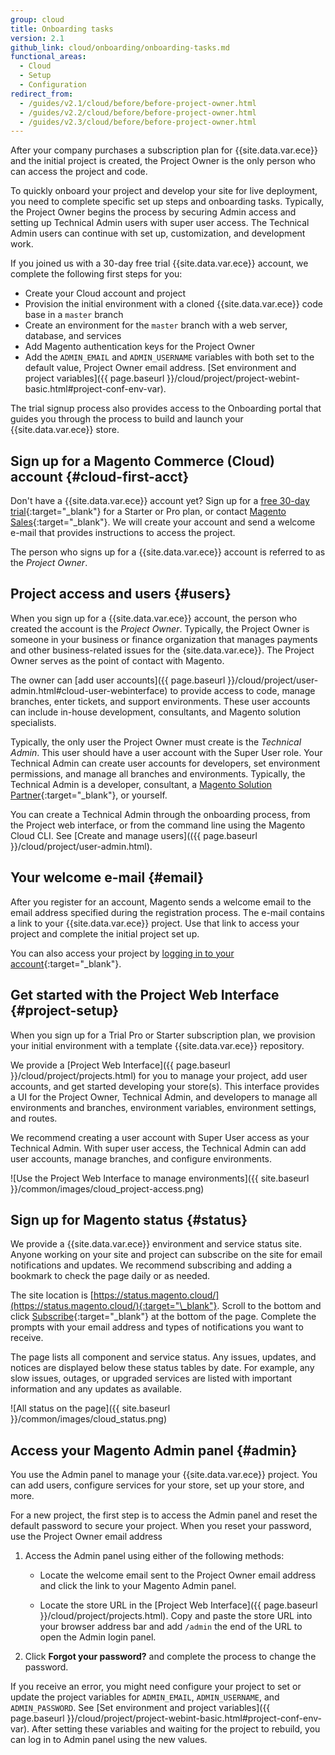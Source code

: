 ```yaml
---
group: cloud
title: Onboarding tasks
version: 2.1
github_link: cloud/onboarding/onboarding-tasks.md
functional_areas:
  - Cloud
  - Setup
  - Configuration
redirect_from:
  - /guides/v2.1/cloud/before/before-project-owner.html
  - /guides/v2.2/cloud/before/before-project-owner.html
  - /guides/v2.3/cloud/before/before-project-owner.html
---
```


After your company purchases a subscription plan for {{site.data.var.ece}} and the initial project is created,
the Project Owner is the only person who can access the project and code.

To quickly onboard your project and develop your site for live deployment, you need to complete specific
set up steps and onboarding tasks. Typically, the Project Owner begins the process by securing Admin access and
setting up Technical Admin users with super user access. The Technical Admin users can continue with set up,
customization, and development work.


<div class="bs-callout bs-callout-info" id="info" markdown="1">
If you joined us with a 30-day free trial {{site.data.var.ece}} account, we complete the following first steps
for you:

-   Create your Cloud account and project
-   Provision the initial environment with a cloned {{site.data.var.ece}} code base in a `master` branch
-   Create an environment for the `master` branch with a web server, database, and services
-   Add Magento authentication keys for the Project Owner
-   Add the `ADMIN_EMAIL` and `ADMIN_USERNAME` variables with both set to the
    default value, Project Owner email address. [Set environment and project variables]({{ page.baseurl }}/cloud/project/project-webint-basic.html#project-conf-env-var).
</div>
 
The trial signup process also provides access to the Onboarding portal that guides you through the
process to build and launch your {{site.data.var.ece}} store.


## Sign up for a Magento Commerce (Cloud) account {#cloud-first-acct}
Don't have a {{site.data.var.ece}} account yet? Sign up for a [free 30-day trial](https://magento.com/trial){:target="_blank"}
for a Starter or Pro plan, or contact [Magento Sales](https://magento.com/explore/contact-sales){:target="_blank"}.
We will create your account and send a welcome e-mail that provides instructions to access the project.

The person who signs up for a {{site.data.var.ece}} account is referred to as the _Project Owner_.

## Project access and users {#users}

When you sign up for a {{site.data.var.ece}} account, the person who created the account
is the _Project Owner_. Typically, the Project Owner is someone in your business or
finance organization that manages payments and other business-related issues for the 
{site.data.var.ece}}. The Project Owner serves as the point of contact with Magento.

The owner can [add user accounts]({{ page.baseurl }}/cloud/project/user-admin.html#cloud-user-webinterface)
to provide access to code, manage branches, enter tickets, and support environments. These user accounts
can include in-house development, consultants, and Magento solution specialists.

Typically, the only user the Project Owner must create is the _Technical Admin_.
This user should have a user account with the Super User role.
Your Technical Admin can create user accounts for developers, set
environment permissions, and manage all branches and environments. Typically, the Technical Admin is a developer,
consultant, a [Magento Solution Partner](https://magento.com/find-a-partner){:target="\_blank"}, or yourself.

You can create a Technical Admin through the onboarding process, from
the Project web interface, or from the command line using the Magento Cloud CLI.
See [Create and manage users](({{ page.baseurl }}/cloud/project/user-admin.html).


## Your welcome e-mail {#email}
After you register for an account, Magento sends a welcome email to the email address
specified during the registration process. The e-mail contains a link to your {{site.data.var.ece}} project.
Use that link to access your project and complete the initial project set up.

You can also access your project by [logging in to your account](https://accounts.magento.cloud){:target="_blank"}.

## Get started with the Project Web Interface {#project-setup}

When you sign up for a Trial Pro or Starter subscription plan, we provision your initial
environment with a template {{site.data.var.ece}} repository.

We provide a [Project Web Interface]({{ page.baseurl }}/cloud/project/projects.html) for you to manage
your project, add user accounts, and get started developing your store(s). This interface provides a
UI for the Project Owner, Technical Admin, and developers to manage all environments and branches,
environment variables, environment settings, and routes.

We recommend creating a user account with Super User access as your Technical Admin.
With super user access, the Technical Admin can add user accounts, manage branches,
and configure environments.

![Use the Project Web Interface to manage environments]({{ site.baseurl }}/common/images/cloud_project-access.png)

## Sign up for Magento status {#status}

We provide a {{site.data.var.ece}} environment and service status site. Anyone working on your site and project can subscribe on the site for email notifications and updates. We recommend subscribing and adding a bookmark to check the page daily or as needed.

The site location is [https://status.magento.cloud/](https://status.magento.cloud/){:target="\_blank"}. Scroll to the bottom and click [Subscribe](http://status.magento.cloud/subscribe){:target="\_blank"} at the bottom of the page. Complete the prompts with your email address and types of notifications you want to receive.

The page lists all component and service status. Any issues, updates, and notices are displayed below these status tables by date. For example, any slow issues, outages, or upgraded services are listed with important information and any updates as available.

![All status on the page]({{ site.baseurl }}/common/images/cloud_status.png)

## Access your Magento Admin panel {#admin}

You use the Admin panel to manage your {{site.data.var.ece}} project. You can
add users, configure services for your store, set up your store, and more.

For a new project, the first step is to access the Admin panel and reset the
default password to secure your project. When you reset your password, use
the Project Owner email address

1. Access the Admin panel using either of the following methods: 

    -   Locate the welcome email sent to the Project Owner email address and
        click the link to your Magento Admin panel.
        
    -   Locate the store URL in the [Project Web Interface]({{ page.baseurl }}/cloud/project/projects.html).
        Copy and paste the store URL into your browser address bar and add `/admin` the end of the URL
        to open the Admin login panel.

1.  Click **Forgot your password?** and complete the process to change the password.

If you receive an error, you might need configure your project to set or update
the project variables for `ADMIN_EMAIL`, `ADMIN_USERNAME`, and `ADMIN_PASSWORD`. See
[Set environment and project variables]({{ page.baseurl }}/cloud/project/project-webint-basic.html#project-conf-env-var).
After setting these variables and waiting for the project to rebuild, you can log in to Admin
panel using the new values.



